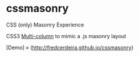 cssmasonry
==========

CSS (only) Masonry Experience

CSS3 [Multi-column](http://dev.w3.org/csswg/css-multicol/) to mimic a .js masonry layout

[Demo] » (http://fredcerdeira.github.io/cssmasonry)

